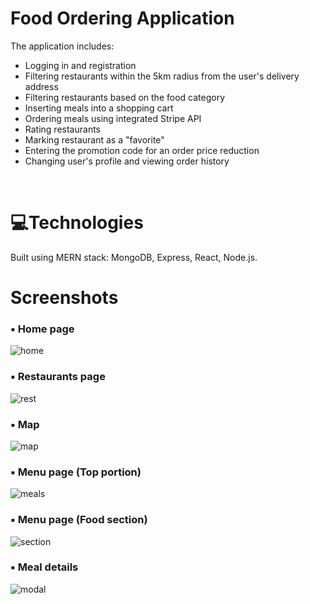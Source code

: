 # Food Ordering Application
The application includes: 
  - Logging in and registration 
  - Filtering restaurants within the 5km radius from the user's delivery address
  - Filtering restaurants based on the food category
  - Inserting meals into a shopping cart
  - Ordering meals using integrated Stripe API
  - Rating restaurants
  - Marking restaurant as a "favorite"
  - Entering the promotion code for an order price reduction
  - Changing user's profile and viewing order history 
<br>

# 💻Technologies
Built using MERN stack: MongoDB, Express, React, Node.js.

# Screenshots

### ▪ Home page
![home](https://user-images.githubusercontent.com/91408364/134937893-c8c6de03-4aec-4361-9333-94a8cb3c40f6.png)

### ▪ Restaurants page
![rest](https://user-images.githubusercontent.com/91408364/134945760-cc462e76-42d0-4973-92e6-76501128a664.png)

### ▪ Map 
![map](https://user-images.githubusercontent.com/91408364/134947557-0ad37c53-94bb-4c5f-85ef-a0414147302f.png)

### ▪ Menu page (Top portion)
![meals](https://user-images.githubusercontent.com/91408364/134946634-05052cb1-a6fc-4c90-a608-5a8f973ffb2c.png)

### ▪ Menu page (Food section)
![section](https://user-images.githubusercontent.com/91408364/134951874-cc3f6882-36fb-4861-a4dc-f68ec55194e1.png)

### ▪ Meal details
![modal](https://user-images.githubusercontent.com/91408364/134952996-b0b57cf9-33eb-4800-8b40-7cefdd24453e.png)






 
